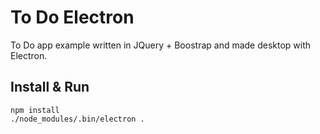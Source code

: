 # To Do Electron
To Do app example written in JQuery + Boostrap and made desktop with Electron.
## Install & Run
```
npm install
./node_modules/.bin/electron .
```
